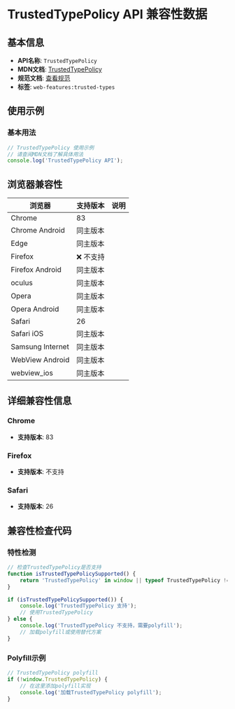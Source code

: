 # TrustedTypePolicy API 兼容性数据

## 基本信息

- **API名称**: `TrustedTypePolicy`
- **MDN文档**: [TrustedTypePolicy](https://developer.mozilla.org/docs/Web/API/TrustedTypePolicy)
- **规范文档**: [查看规范](https://w3c.github.io/trusted-types/dist/spec/#trusted-type-policy)
- **标签**: `web-features:trusted-types`

## 使用示例

### 基本用法

```javascript
// TrustedTypePolicy 使用示例
// 请查阅MDN文档了解具体用法
console.log('TrustedTypePolicy API');
```

## 浏览器兼容性

| 浏览器 | 支持版本 | 说明 |
|--------|----------|------|
| Chrome | 83 |  |
| Chrome Android | 同主版本 |  |
| Edge | 同主版本 |  |
| Firefox | ❌ 不支持 |  |
| Firefox Android | 同主版本 |  |
| oculus | 同主版本 |  |
| Opera | 同主版本 |  |
| Opera Android | 同主版本 |  |
| Safari | 26 |  |
| Safari iOS | 同主版本 |  |
| Samsung Internet | 同主版本 |  |
| WebView Android | 同主版本 |  |
| webview_ios | 同主版本 |  |

## 详细兼容性信息

### Chrome

- **支持版本**: 83

### Firefox

- **支持版本**: 不支持

### Safari

- **支持版本**: 26

## 兼容性检查代码

### 特性检测

```javascript
// 检查TrustedTypePolicy是否支持
function isTrustedTypePolicySupported() {
    return 'TrustedTypePolicy' in window || typeof TrustedTypePolicy !== 'undefined';
}

if (isTrustedTypePolicySupported()) {
    console.log('TrustedTypePolicy 支持');
    // 使用TrustedTypePolicy
} else {
    console.log('TrustedTypePolicy 不支持，需要polyfill');
    // 加载polyfill或使用替代方案
}
```

### Polyfill示例

```javascript
// TrustedTypePolicy polyfill
if (!window.TrustedTypePolicy) {
    // 在这里添加polyfill实现
    console.log('加载TrustedTypePolicy polyfill');
}
```

